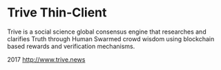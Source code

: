 # Trive Thin-Client
Trive is a social science global consensus engine that researches and clarifies Truth through Human Swarmed crowd wisdom using blockchain based rewards and verification mechanisms.

2017 http://www.trive.news